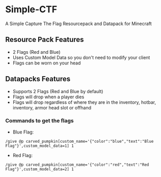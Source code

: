 # Simple-CTF
 A Simple Capture The Flag Resourcepack and Datapack for Minecraft

## Resource Pack Features
- 2 Flags (Red and Blue)
- Uses Custom Model Data so you don't need to modify your client
- Flags can be worn on your head

## Datapacks Features
- Supports 2 Flags (Red and Blue by default)
- Flags will drop when a player dies
- Flags will drop regardless of where they are in the inventory, hotbar, inventory, armor head slot or offhand


### Commands to get the flags
- Blue Flag:
```
/give @p carved_pumpkin[custom_name='{"color":"blue","text":"Blue Flag"}',custom_model_data=1] 1
```

- Red Flag:
```
/give @p carved_pumpkin[custom_name='{"color":"red","text":"Red Flag"}',custom_model_data=2] 1
```
